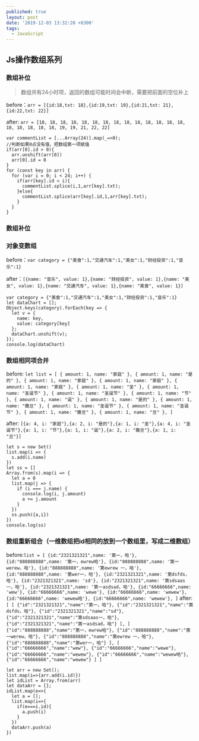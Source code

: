 ```yaml
---
published: true
layout: post
date: '2019-12-03 13:32:20 +0300'
tags:
  - JavaScript
---
```

## Js操作数组系列

### 数组补位
>数组共有24小时项，返回的数组可能时间会中断，需要把前面的空位补上

before：`arr = [{id:18,txt: 18},{id:19,txt: 19},{id:21,txt: 21},{id:22,txt: 22}]`

after: `arr = [18, 18, 18, 18, 18, 18, 18, 18, 18, 18, 18, 18, 18, 18, 18, 18, 18, 18, 18, 19, 19, 21, 22, 22]`

```
var commentList = [...Array(24)].map(_=>0);
//判断如果0点没有值，把数组第一项赋值
if(arr[0].id > 0){
  arr.unshift(arr[0])
  arr[0].id = 0
}
for (const key in arr) {
  for (var i = 0; i < 24; i++) {
    if(arr[key].id < i){
      commentList.splice(i,1,arr[key].txt);
    }else{
      commentList.splice(arr[key].id,1,arr[key].txt);
    }
  }
}
```

### 数组补位


### 对象变数组

before：`var category = {"美食":1,"交通汽车":1,"美女":1,"财经投资":1,"音乐":1}`

after：`[{name: "音乐", value: 1},{name: "财经投资", value: 1},{name: "美女", value: 1},{name: "交通汽车", value: 1},{name: "美食", value: 1}]`

```
var category = {"美食":1,"交通汽车":1,"美女":1,"财经投资":1,"音乐":1}
let dataChart = [];
Object.keys(category).forEach(key => {
  let v = {
    name: key,
    value: category[key]
  };
  dataChart.unshift(v);
});
console.log(dataChart)
```

### 数组相同项合并

before: `let list = [ { amount: 1, name: "家庭" }, { amount: 1, name: "是的" }, { amount: 1, name: "家庭" }, { amount: 1, name: "家庭" }, { amount: 1, name: "家庭" }, { amount: 1, name: "圣" }, { amount: 1, name: "圣诞节" }, { amount: 1, name: "圣诞节" }, { amount: 1, name: "节" }, { amount: 1, name: "诞" }, { amount: 1, name: "是的" }, { amount: 1, name: "撒旦" }, { amount: 1, name: "圣诞节" }, { amount: 1, name: "圣诞节" }, { amount: 1, name: "撒旦" }, { amount: 1, name: "旦" }, ]`

after:	`[{a: 4, i: "家庭"},{a: 2, i: "是的"},{a: 1, i: "圣"},{a: 4, i: "圣诞节"},{a: 1, i: "节"},{a: 1, i: "诞"},{a: 2, i: "撒旦"},{a: 1, i: "旦"}]`

```
let s = new Set()
list.map(i => {
  s.add(i.name)
})
let ss = []
Array.from(s).map(i => {
  let a = 0
  list.map(j => {
    if (i === j.name) {
      console.log(i, j.amount)
      a += j.amount
    }
  })
  ss.push({a,i})
})
console.log(ss)

```

### 数组重新组合（一维数组把id相同的放到一个数组里，写成二维数组）

before:`list = [
  {id:"2321321321",name: '第一，哈'},
  {id:"888888888",name: '第一，ewrew哈'},
  {id:"888888888",name: '第一werew，哈'},
  {id:"888888888",name: '第ewrew 一，哈'},
  {id:"888888888",name: '第wer一，哈'},
  {id:"2321321321",name: '第dsfds，哈'},
  {id:"2321321321",name: 'sd'},
  {id:"2321321321",name: '第sdsaas一，哈'},
  {id:"2321321321",name: '第一asdsad，哈'},
  {id:"66666666",name: 'wew'},
  {id:"66666666",name: 'wewe'},
  {id:"66666666",name: 'wewew'},
  {id:"66666666",name: 'wewew哈'},
  {id:"66666666",name: 'wewew'},
]`
after:`
[
  [
    {"id":"2321321321","name":"第一，哈"},
    {"id":"2321321321","name":"第dsfds，哈"},
    {"id":"2321321321","name":"sd"},
    {"id":"2321321321","name":"第sdsaas一，哈"},
    {"id":"2321321321","name":"第一asdsad，哈"}
   ],
   [
    {"id":"888888888","name":"第一，ewrew哈"},
    {"id":"888888888","name":"第一werew，哈"},
    {"id":"888888888","name":"第ewrew 一，哈"},
    {"id":"888888888","name":"第wer一，哈"}
   ],
   [
    {"id":"66666666","name":"wew"},
    {"id":"66666666","name":"wewe"},
    {"id":"66666666","name":"wewew"},
    {"id":"66666666","name":"wewew哈"},
    {"id":"66666666","name":"wewew"}
   ]
]
`

```
let arr = new Set();
list.map(i=>{arr.add(i.id)})
let idList = Array.from(arr)
let dataArr = [];
idList.map(e=>{
  let a = [];
  list.map(i=>{
    if(e===i.id){
      a.push(i) 
    }
  })
  dataArr.push(a)
})
```
